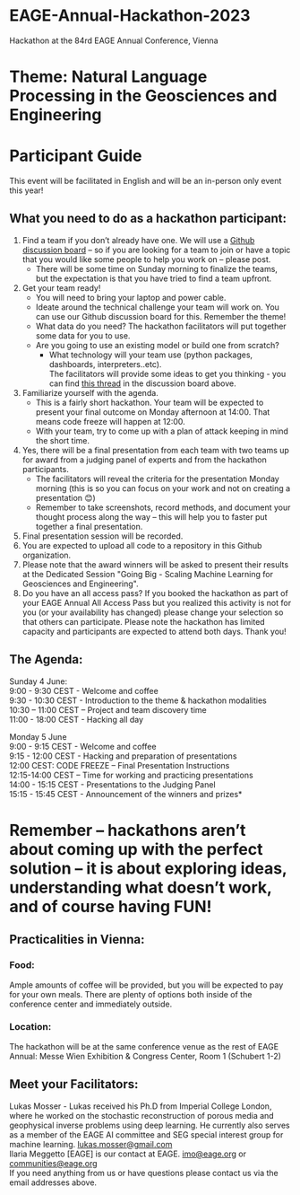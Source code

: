 # EAGE-Annual-Hackathon-2023
Hackathon at the 84rd EAGE Annual Conference, Vienna

# Theme: Natural Language Processing in the Geosciences and Engineering

# Participant Guide

This event will be facilitated in English and will be an in-person only event this year!

## What you need to do as a hackathon participant:
1.  Find a team if you don’t already have one.  We will use a [Github discussion board](https://github.com/orgs/EAGE-Annual-Hackathon/discussions/7) – so if you are looking for a team to join or have a topic that you would like some people to help you work on – please post.
    - There will be some time on Sunday morning to finalize the teams, but the expectation is that you have tried to find a team upfront.
2. Get your team ready!
    - You will need to bring your laptop and power cable.
    - Ideate around the technical challenge your team will work on.  You can use our Github discussion board for this.  Remember the theme!
    - What data do you need?  The hackathon facilitators will put together some data for you to use.
    - Are you going to use an existing model or build one from scratch?
        - What technology will your team use (python packages, dashboards, interpreters..etc).  
The facilitators will provide some ideas to get you thinking - you can find [this thread](https://github.com/orgs/EAGE-Annual-Hackathon/discussions/9) in the discussion board above.
3. Familiarize yourself with the agenda.
    - This is a fairly short hackathon.  Your team will be expected to present your final outcome on Monday afternoon at 14:00.  That means code freeze will happen at 12:00.
    - With your team, try to come up with a plan of attack keeping in mind the short time.
4. Yes, there will be a final presentation from each team with two teams up for award from a judging panel of experts and from the hackathon participants.
    - The facilitators will reveal the criteria for the presentation Monday morning (this is so you can focus on your work and not on creating a presentation 😊)
    - Remember to take screenshots, record methods, and document your thought process along the way – this will help you to faster put together a final presentation.
5. Final presentation session will be recorded.
6. You are expected to upload all code to a repository in this Github organization.
7. Please note that the award winners will be asked to present their results at the Dedicated Session "Going Big - Scaling Machine Learning for Geosciences and Engineering".
8. Do you have an all access pass?  If you booked the hackathon as part of your EAGE Annual All Access Pass but you realized this activity is not for you (or your availability has changed) please change your selection so that others can participate. Please note the hackathon has limited capacity and participants are expected to attend both days. Thank you!

## The Agenda:
Sunday 4 June:
<br /> 9:00 - 9:30 CEST - Welcome and coffee
<br /> 9:30 - 10:30 CEST - Introduction to the theme & hackathon modalities
<br /> 10:30 – 11:00 CEST – Project and team discovery time
<br /> 11:00 - 18:00 CEST -  Hacking all day
 
Monday 5 June
<br /> 9:00 - 9:15 CEST - Welcome and coffee
<br /> 9:15 - 12:00 CEST - Hacking and preparation of presentations
<br /> 12:00 CEST: CODE FREEZE – Final Presentation Instructions
<br /> 12:15-14:00 CEST – Time for working and practicing presentations
<br /> 14:00 - 15:15 CEST - Presentations to the Judging Panel 
<br /> 15:15 - 15:45 CEST - Announcement of the winners and prizes*
 
# Remember – hackathons aren’t about coming up with the perfect solution – it is about exploring ideas, understanding what doesn’t work, and of course having FUN!
 
## Practicalities in Vienna:
### Food:
Ample amounts of coffee will be provided, but you will be expected to pay for your own meals.  There are plenty of options both inside of the conference center and immediately outside.

### Location:
The hackathon will be at the same conference venue as the rest of EAGE Annual: Messe Wien Exhibition & Congress Center, Room 1 (Schubert 1-2)

## Meet your Facilitators:
Lukas Mosser - Lukas received his Ph.D from Imperial College London, where he worked on the stochastic reconstruction of porous media and geophysical inverse problems using deep learning.  He currently also serves as a member of the EAGE AI committee and SEG special interest group for machine learning.  lukas.mosser@gmail.com
<br />Ilaria Meggetto [EAGE] is our contact at EAGE.  imo@eage.org or communities@eage.org 
<br />If you need anything from us or have questions please contact us via the email addresses above.
